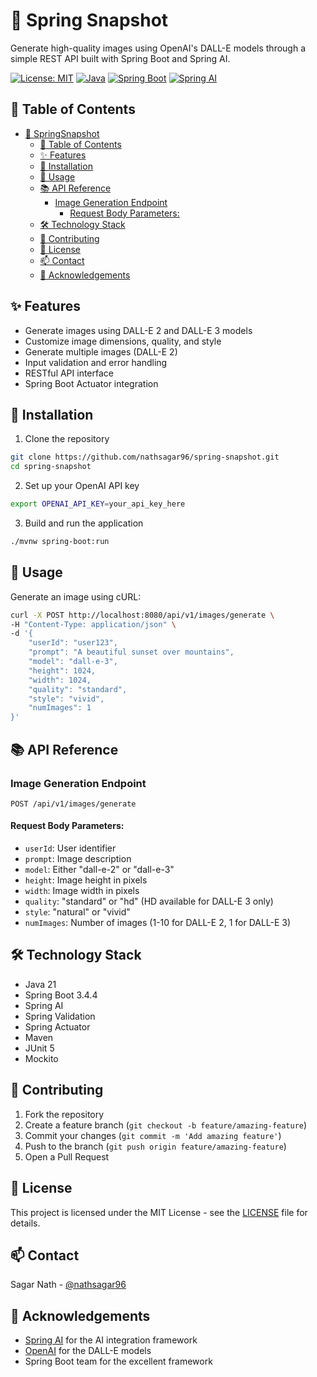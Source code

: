 # 🎨 Spring Snapshot

Generate high-quality images using OpenAI's DALL-E models through a simple REST API built with Spring Boot and Spring AI.

[![License: MIT](https://img.shields.io/badge/License-MIT-yellow.svg)](https://opensource.org/licenses/MIT)
[![Java](https://img.shields.io/badge/Java-21-orange)](https://www.oracle.com/java/technologies/downloads/#java21)
[![Spring Boot](https://img.shields.io/badge/Spring%20Boot-3.4.4-brightgreen)](https://spring.io/projects/spring-boot)
[![Spring AI](https://img.shields.io/badge/Spring%20AI-1.0.0--M7-blue)](https://docs.spring.io/spring-ai/reference/)

## 📑 Table of Contents

- [🎨 SpringSnapshot](#-springsnapshot)
  - [📑 Table of Contents](#-table-of-contents)
  - [✨ Features](#-features)
  - [🚀 Installation](#-installation)
  - [📖 Usage](#-usage)
  - [📚 API Reference](#-api-reference)
    - [Image Generation Endpoint](#image-generation-endpoint)
      - [Request Body Parameters:](#request-body-parameters)
  - [🛠 Technology Stack](#-technology-stack)
  - [🤝 Contributing](#-contributing)
  - [📄 License](#-license)
  - [📫 Contact](#-contact)
  - [🙏 Acknowledgements](#-acknowledgements)

## ✨ Features

- Generate images using DALL-E 2 and DALL-E 3 models
- Customize image dimensions, quality, and style
- Generate multiple images (DALL-E 2)
- Input validation and error handling
- RESTful API interface
- Spring Boot Actuator integration

## 🚀 Installation

1. Clone the repository
```bash
git clone https://github.com/nathsagar96/spring-snapshot.git
cd spring-snapshot
```

2. Set up your OpenAI API key
```bash
export OPENAI_API_KEY=your_api_key_here
```

3. Build and run the application
```bash
./mvnw spring-boot:run
```

## 📖 Usage

Generate an image using cURL:

```bash
curl -X POST http://localhost:8080/api/v1/images/generate \
-H "Content-Type: application/json" \
-d '{
    "userId": "user123",
    "prompt": "A beautiful sunset over mountains",
    "model": "dall-e-3",
    "height": 1024,
    "width": 1024,
    "quality": "standard",
    "style": "vivid",
    "numImages": 1
}'
```

## 📚 API Reference

### Image Generation Endpoint

`POST /api/v1/images/generate`

#### Request Body Parameters:
- `userId`: User identifier
- `prompt`: Image description
- `model`: Either "dall-e-2" or "dall-e-3"
- `height`: Image height in pixels
- `width`: Image width in pixels
- `quality`: "standard" or "hd" (HD available for DALL-E 3 only)
- `style`: "natural" or "vivid"
- `numImages`: Number of images (1-10 for DALL-E 2, 1 for DALL-E 3)

## 🛠 Technology Stack

- Java 21
- Spring Boot 3.4.4
- Spring AI
- Spring Validation
- Spring Actuator
- Maven
- JUnit 5
- Mockito

## 🤝 Contributing

1. Fork the repository
2. Create a feature branch (`git checkout -b feature/amazing-feature`)
3. Commit your changes (`git commit -m 'Add amazing feature'`)
4. Push to the branch (`git push origin feature/amazing-feature`)
5. Open a Pull Request

## 📄 License

This project is licensed under the MIT License - see the [LICENSE](LICENSE) file for details.

## 📫 Contact

Sagar Nath - [@nathsagar96](https://github.com/nathsagar96)

## 🙏 Acknowledgements

- [Spring AI](https://docs.spring.io/spring-ai/reference/) for the AI integration framework
- [OpenAI](https://openai.com/) for the DALL-E models
- Spring Boot team for the excellent framework
